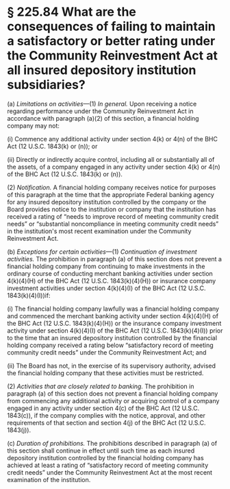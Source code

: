 # § 225.84   What are the consequences of failing to maintain a satisfactory or better rating under the Community Reinvestment Act at all insured depository institution subsidiaries?

(a) *Limitations on activities*—(1) *In general.* Upon receiving a notice regarding performance under the Community Reinvestment Act in accordance with paragraph (a)(2) of this section, a financial holding company may not: 


(i) Commence any additional activity under section 4(k) or 4(n) of the BHC Act (12 U.S.C. 1843(k) or (n)); or


(ii) Directly or indirectly acquire control, including all or substantially all of the assets, of a company engaged in any activity under section 4(k) or 4(n) of the BHC Act (12 U.S.C. 1843(k) or (n)). 


(2) *Notification.* A financial holding company receives notice for purposes of this paragraph at the time that the appropriate Federal banking agency for any insured depository institution controlled by the company or the Board provides notice to the institution or company that the institution has received a rating of “needs to improve record of meeting community credit needs” or “substantial noncompliance in meeting community credit needs” in the institution's most recent examination under the Community Reinvestment Act. 


(b) *Exceptions for certain activities*—(1) *Continuation of investment activities.* The prohibition in paragraph (a) of this section does not prevent a financial holding company from continuing to make investments in the ordinary course of conducting merchant banking activities under section 4(k)(4)(H) of the BHC Act (12 U.S.C. 1843(k)(4)(H)) or insurance company investment activities under section 4(k)(4)(I) of the BHC Act (12 U.S.C. 1843(k)(4)(I))if: 


(i) The financial holding company lawfully was a financial holding company and commenced the merchant banking activity under section 4(k)(4)(H) of the BHC Act (12 U.S.C. 1843(k)(4)(H)) or the insurance company investment activity under section 4(k)(4)(I) of the BHC Act (12 U.S.C. 1843(k)(4)(I)) prior to the time that an insured depository institution controlled by the financial holding company received a rating below “satisfactory record of meeting community credit needs” under the Community Reinvestment Act; and 


(ii) The Board has not, in the exercise of its supervisory authority, advised the financial holding company that these activities must be restricted. 


(2) *Activities that are closely related to banking.* The prohibition in paragraph (a) of this section does not prevent a financial holding company from commencing any additional activity or acquiring control of a company engaged in any activity under section 4(c) of the BHC Act (12 U.S.C. 1843(c)), if the company complies with the notice, approval, and other requirements of that section and section 4(j) of the BHC Act (12 U.S.C. 1843(j)). 


(c) *Duration of prohibitions.* The prohibitions described in paragraph (a) of this section shall continue in effect until such time as each insured depository institution controlled by the financial holding company has achieved at least a rating of “satisfactory record of meeting community credit needs” under the Community Reinvestment Act at the most recent examination of the institution. 




